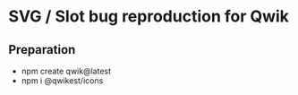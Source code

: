 # SVG / Slot bug reproduction for Qwik

## Preparation

* npm create qwik@latest
* npm i @qwikest/icons
